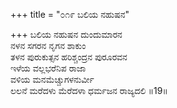 +++
title = "೦೧೯ ಬಲಿಯ ನಹುಷನ"

+++
ಬಲಿಯ ನಹುಷನ ದುಂದುಮಾರನ  
ನಳನ ಸಗರನ ನೃಗನ ಶಾಕುಂ  
ತಳನ ಪುರುಕುತ್ಸನ ಹರಿಶ್ಚಂದ್ರನ ಪುರೂರವನ   
ಇಳೆಯ ವಲ್ಲಭರೆನಿಪ ರಾಜಾ  
ವಳಿಯ ಮನಮೆಚ್ಚುಗಳನುರ್ವೀ  
ಲಲನೆ ಮರೆದಳು ಮೆರೆದಳಾ ಧರ್ಮಜನ ರಾಜ್ಯದಲಿ     ॥19॥